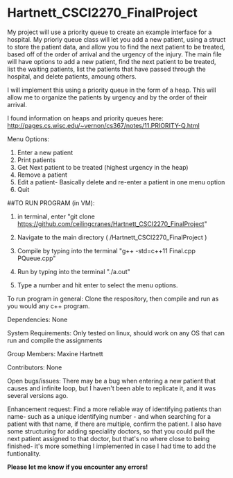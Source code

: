 # Hartnett_CSCI2270_FinalProject
My project will use a priority queue to create an example interface for a hospital. My prioriy queue class will let you add a new patient, using a struct to store the patient data, and allow you to find the next patient to be treated, based off of the order of arrival and the urgency of the injury. The main file will have options to add a new patient, find the next patient to be treated, list the waiting patients, list the patients that have passed through the hospital, and delete patients, amoung others. 

I will implement this using a priority queue in the form of a heap. This will allow me to organize the patients by urgency and by the order of their arrival. 

I found information on heaps and priority queues here:
http://pages.cs.wisc.edu/~vernon/cs367/notes/11.PRIORITY-Q.html


Menu Options:

1. Enter a new patient
2. Print patients
3. Get Next patient to be treated (highest urgency in the heap)
4. Remove a patient
6. Edit a patient- Basically delete and re-enter a patient in one menu option
7. Quit


##TO RUN PROGRAM (in VM):

1. in terminal, enter
"git clone https://github.com/ceilingcranes/Hartnett_CSCI2270_FinalProject"

2. Navigate to the main directory ( /Hartnett_CSCI2270_FinalProject )

3. Compile by typing into the terminal
"g++ -std=c++11 Final.cpp PQueue.cpp"

4. Run by typing into the terminal 
"./a.out"

5. Type a number and hit enter to select the menu options.


To run program in general: Clone the respository, then compile and run as you would any c++ program.

Dependencies: None

System Requirements: Only tested on linux, should work on any OS that can run and compile the assignments 

Group Members: Maxine Hartnett

Contributors: None

Open bugs/issues: There may be a bug when entering a new patient that causes and infinite loop, but I haven't been able to replicate it, and it was several versions ago.

Enhancement request: Find a more reliable way of identifying patients than name- such as a unique identifying number - and when searching for a patient with that name, if there are multiple, confirm the patient.
I also have some structuring for adding speciality doctors, so that you could pull the next patient assigned to that doctor, but that's no where close to being finished- it's more something I implemented in case I had time to add the funtionality.


**Please let me know if you encounter any errors!**

